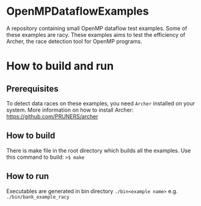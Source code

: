 # OpenMPDataflowExamples
A repository containing small OpenMP dataflow test examples. Some of these examples are racy. These examples aims to test the efficiency of Archer, the race detection tool for OpenMP programs.

# How to build and run

## Prerequisites
To detect data races on these examples, you need ``Archer`` installed on your system.
More information on how to install Archer: https://github.com/PRUNERS/archer

## How to build
There is make file in the root directory which builds all the examples. Use this command to build: ``>$ make`` 

## How to run 
Executables are generated in bin directory
``./bin<example name>`` e.g. ``./bin/bank_example_racy``
